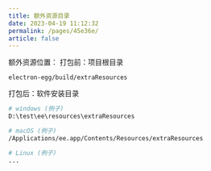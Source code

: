 ```yaml
---
title: 额外资源目录
date: 2023-04-19 11:12:32
permalink: /pages/45e36e/
article: false
---
```


额外资源位置：
打包前：项目根目录
```
electron-egg/build/extraResources
```

打包后：软件安装目录
```bash
# windows (例子)
D:\test\ee\resources\extraResources

# macOS (例子)
/Applications/ee.app/Contents/Resources/extraResources

# Linux (例子)
...
```
